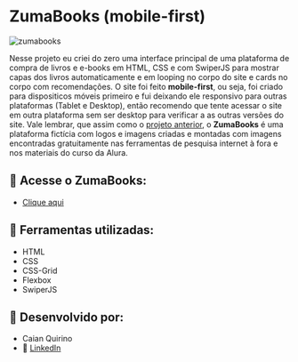 # ZumaBooks (mobile-first)

![zumabooks](https://user-images.githubusercontent.com/124800229/233185195-7898d740-d13e-4555-b4c6-f05b67f9fd1b.gif)

Nesse projeto eu criei do zero uma interface principal de uma plataforma de compra de livros e e-books em HTML, CSS e com SwiperJS para mostrar capas dos livros automaticamente e em looping no corpo do site e cards no corpo com recomendações. O site foi feito <strong>mobile-first</strong>, ou seja, foi criado para dispositicos móveis primeiro e fui deixando ele responsivo para outras plataformas (Tablet e Desktop), então recomendo que tente acessar o site em outra plataforma sem ser desktop para verificar a as outras versões do site. Vale lembrar, que assim como o <a href="https://github.com/CaianMorais/zuma">projeto anterior</a>, o <strong>ZumaBooks</strong> é uma plataforma fictícia com logos e imagens criadas e montadas com imagens encontradas gratuitamente nas ferramentas de pesquisa internet à fora e nos materiais do curso da Alura.

## :link: Acesse o ZumaBooks:
* <a href="https://bit.ly/zumabooks"> Clique aqui</a>

## :wrench: Ferramentas utilizadas:
* HTML<br>
* CSS<br>
* CSS-Grid<br>
* Flexbox<br>
* SwiperJS

## :briefcase: Desenvolvido por:
* Caian Quirino
* :link: <a href ="https://www.linkedin.com/in/caian-quirino-577102245/"> LinkedIn</a>
